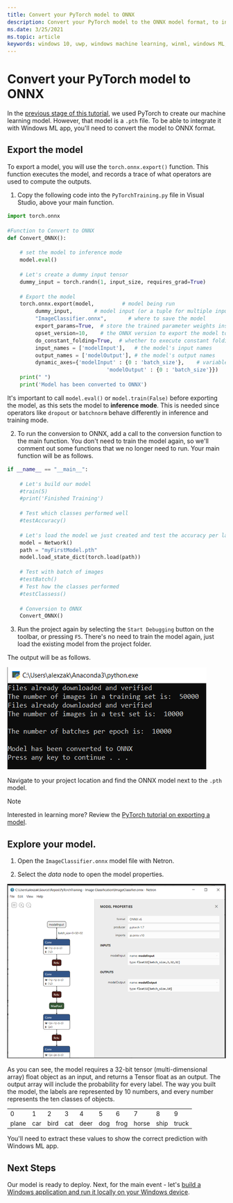 ```yaml
---
title: Convert your PyTorch model to ONNX
description: Convert your PyTorch model to the ONNX model format, to integrate with a Windows ML app
ms.date: 3/25/2021
ms.topic: article
keywords: windows 10, uwp, windows machine learning, winml, windows ML, tutorials, pytorch
---
```


# Convert your PyTorch model to ONNX 

In the [previous stage of this tutorial](pytorch-train-model.md), we used PyTorch to create our machine learning model. However, that model is a `.pth` file. To be able to integrate it with Windows ML app, you'll need to convert the model to ONNX format. 

## Export the model

To export a model, you will use the `torch.onnx.export()` function. This function executes the model, and records a trace of what operators are used to compute the outputs.  

1. Copy the following code into the `PyTorchTraining.py` file in Visual Studio, above your main function.

```py
import torch.onnx 

#Function to Convert to ONNX 
def Convert_ONNX(): 

    # set the model to inference mode 
    model.eval() 

    # Let's create a dummy input tensor  
    dummy_input = torch.randn(1, input_size, requires_grad=True)  

    # Export the model   
    torch.onnx.export(model,         # model being run 
         dummy_input,       # model input (or a tuple for multiple inputs) 
         "ImageClassifier.onnx",       # where to save the model  
         export_params=True,  # store the trained parameter weights inside the model file 
         opset_version=10,    # the ONNX version to export the model to 
         do_constant_folding=True,  # whether to execute constant folding for optimization 
         input_names = ['modelInput'],   # the model's input names 
         output_names = ['modelOutput'], # the model's output names 
         dynamic_axes={'modelInput' : {0 : 'batch_size'},    # variable length axes 
                                'modelOutput' : {0 : 'batch_size'}}) 
    print(" ") 
    print('Model has been converted to ONNX') 
```

It's important to call `model.eval()` or `model.train(False)` before exporting the model, as this sets the model to **inference mode**. This is needed since operators like `dropout` or `batchnorm` behave differently in inference and training mode. 


2. To run the conversion to ONNX, add a call to the conversion function to the main function. You don't need to train the model again, so we'll comment out some functions that we no longer need to run. Your main function will be as follows.


```py
if __name__ == "__main__": 

    # Let's build our model 
    #train(5) 
    #print('Finished Training') 

    # Test which classes performed well 
    #testAccuracy() 

    # Let's load the model we just created and test the accuracy per label 
    model = Network() 
    path = "myFirstModel.pth" 
    model.load_state_dict(torch.load(path)) 

    # Test with batch of images 
    #testBatch() 
    # Test how the classes performed 
    #testClassess() 
 
    # Conversion to ONNX 
    Convert_ONNX() 
```

3. Run the project again by selecting the `Start Debugging` button on the toolbar, or pressing `F5`. There's no need to train the model again, just load the existing model from the project folder.  

The output will be as follows.

![ONNX conversion process](../../images/tutorials/pytorch/ONNX-conversion.png)

Navigate to your project location and find the ONNX model next to the `.pth` model. 

> [!NOTE]
> Interested in learning more? Review the [PyTorch tutorial on exporting a model](https://pytorch.org/tutorials/advanced/super_resolution_with_onnxruntime.html). 

## Explore your model. 

1. Open the `ImageClassifier.onnx` model file with Netron. 

2. Select the *data* node to open the model properties. 

![ONNX model properties](../../images/tutorials/pytorch/onnx-properties.png)

As you can see, the model requires a 32-bit tensor (multi-dimensional array) float object as an input, and returns a Tensor float as an output. The output array will include the probability for every label. The way you built the model, the labels are represented by 10 numbers, and every number represents the ten classes of objects. 

| | | | | | | | | | |
| -- | -- | -- | -- | -- | -- | -- | -- | -- | -- |
| 0 | 1 | 2 | 3 | 4 | 5 | 6 | 7 | 8 | 9 |
| plane | car | bird | cat | deer | dog | frog | horse | ship | truck |

You'll need to extract these values to show the correct prediction with Windows ML app.

## Next Steps

Our model is ready to deploy. Next, for the main event - let's [build a Windows application and run it locally on your Windows device](pytorch-deploy-model.md).
